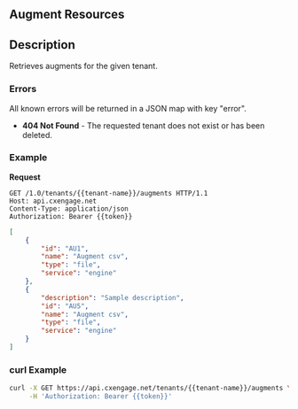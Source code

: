 ## Augment Resources

## Description

Retrieves augments for the given tenant.


### Errors

All known errors will be returned in a JSON map with key "error".

- **404 Not Found** - The requested tenant does not exist or has been deleted.

### Example

**Request**

```http
GET /1.0/tenants/{{tenant-name}}/augments HTTP/1.1
Host: api.cxengage.net
Content-Type: application/json
Authorization: Bearer {{token}}
```

```json
[
    {
        "id": "AU1",
        "name": "Augment csv",
        "type": "file",
        "service": "engine"
    },
    {
        "description": "Sample description",
        "id": "AU5",
        "name": "Augment csv",
        "type": "file",
        "service": "engine"
    }
]
```
 
### curl Example

```bash
curl -X GET https://api.cxengage.net/tenants/{{tenant-name}}/augments \
     -H 'Authorization: Bearer {{token}}'

```
